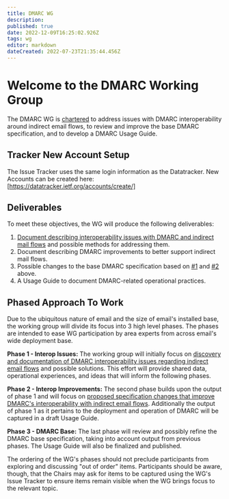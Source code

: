 ```yaml
---
title: DMARC WG
description: 
published: true
date: 2022-12-09T16:25:02.926Z
tags: wg
editor: markdown
dateCreated: 2022-07-23T21:35:44.456Z
---
```


# Welcome to the DMARC Working Group

The DMARC WG is [chartered](https://datatracker.ietf.org/wg/dmarc/charter/) to address issues with DMARC interoperability around indirect email flows, to review and improve the base DMARC specification, and to develop a DMARC Usage Guide.
## Tracker New Account Setup

The Issue Tracker uses the same login information as the Datatracker. New Accounts can be created here: [https://datatracker.ietf.org/accounts/create/]
## Deliverables

To meet these objectives, the WG will produce the following deliverables:

1. [Document describing interoperability issues with DMARC and indirect mail flows](/group/dmarc/MilestoneOneWiki) and possible methods for addressing them. 
2. Document describing DMARC improvements to better support indirect mail flows. 
3. Possible changes to the base DMARC specification based on [#1](https://trac.ietf.org/trac/dmarc/ticket/1) and [#2](https://trac.ietf.org/trac/dmarc/ticket/2) above. 
4. A Usage Guide to document DMARC-related operational practices. 

## Phased Approach To Work

Due to the ubiquitous nature of email and the size of email's installed base, the working group will divide its focus into 3 high level phases. The phases are intended to ease WG participation by area experts from across email's wide deployment base.

**Phase 1 - Interop Issues:** The working group will initially focus on [discovery and documentation of DMARC interoperability issues regarding indirect email flows](MilestoneOneWiki) and possible solutions. This effort will provide shared data, operational experiences, and ideas that will inform the following phases.

**Phase 2 - Interop Improvements:** The second phase builds upon the output of phase 1 and will focus on [proposed specification changes that improve DMARC's interoperability with indirect email flows](MilestoneTwoWiki). Additionally the output of phase 1 as it pertains to the deployment and operation of DMARC will be captured in a draft Usage Guide.

**Phase 3 - DMARC Base:** The last phase will review and possibly refine the DMARC base specification, taking into account output from previous phases. The Usage Guide will also be finalized and published.

The ordering of the WG's phases should not preclude participants from exploring and discussing "out of order" items. Participants should be aware, though, that the Chairs may ask for items to be captured using the WG's Issue Tracker to ensure items remain visible when the WG brings focus to the relevant topic.

